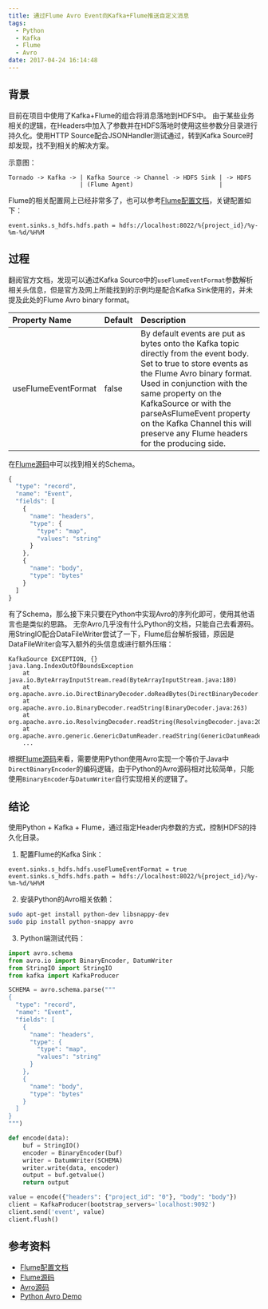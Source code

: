```yaml
---
title: 通过Flume Avro Event向Kafka+Flume推送自定义消息
tags:
  - Python
  - Kafka
  - Flume
  - Avro
date: 2017-04-24 16:14:48
---
```



## 背景

目前在项目中使用了Kafka+Flume的组合将消息落地到HDFS中。
由于某些业务相关的逻辑，在Headers中加入了参数并在HDFS落地时使用这些参数分目录进行持久化。使用HTTP Source配合JSONHandler测试通过，转到Kafka Source时却发现，找不到相关的解决方案。

<!-- more -->

示意图：
```
Tornado -> Kafka -> | Kafka Source -> Channel -> HDFS Sink | -> HDFS
                    | (Flume Agent)                        |
```

Flume的相关配置网上已经非常多了，也可以参考[Flume配置文档](https://flume.apache.org/FlumeUserGuide.html)，关键配置如下：
```
event.sinks.s_hdfs.hdfs.path = hdfs://localhost:8022/%{project_id}/%y-%m-%d/%H%M
```


## 过程

翻阅官方文档，发现可以通过Kafka Source中的`useFlumeEventFormat`参数解析相关头信息，但是官方及网上所能找到的示例均是配合Kafka Sink使用的，并未提及此处的Flume Avro binary format。

| Property Name | Default | Description |
|:---|:---|:---|
| useFlumeEventFormat | false | By default events are put as bytes onto the Kafka topic directly from the event body. Set to true to store events as the Flume Avro binary format. Used in conjunction with the same property on the KafkaSource or with the parseAsFlumeEvent property on the Kafka Channel this will preserve any Flume headers for the producing side. |

在[Flume源码](https://github.com/apache/flume/blob/release-1.6.0/flume-ng-core/src/main/java/org/apache/flume/serialization/FlumeEventAvroEventSerializer.java#L30)中可以找到相关的Schema。

```javascript
{
  "type": "record",
  "name": "Event",
  "fields": [
    {
      "name": "headers",
      "type": {
        "type": "map",
        "values": "string"
      }
    },
    {
      "name": "body",
      "type": "bytes"
    }
  ]
}
```

有了Schema，那么接下来只要在Python中实现Avro的序列化即可，使用其他语言也是类似的思路。
无奈Avro几乎没有什么Python的文档，只能自己去看源码。
用StringIO配合DataFileWriter尝试了一下，Flume后台解析报错，原因是DataFileWriter会写入额外的头信息或进行额外压缩：

```
KafkaSource EXCEPTION, {}
java.lang.IndexOutOfBoundsException
	at java.io.ByteArrayInputStream.read(ByteArrayInputStream.java:180)
	at org.apache.avro.io.DirectBinaryDecoder.doReadBytes(DirectBinaryDecoder.java:184)
	at org.apache.avro.io.BinaryDecoder.readString(BinaryDecoder.java:263)
	at org.apache.avro.io.ResolvingDecoder.readString(ResolvingDecoder.java:201)
	at org.apache.avro.generic.GenericDatumReader.readString(GenericDatumReader.java:430)
	...
```

根据[Flume源码](https://github.com/apache/flume/blob/trunk/flume-ng-sources/flume-kafka-source/src/main/java/org/apache/flume/source/kafka/KafkaSource.java#L231)来看，需要使用Python使用Avro实现一个等价于Java中`DirectBinaryEncoder`的编码逻辑，由于Python的Avro源码相对比较简单，只能使用`BinaryEncoder`与`DatumWriter`自行实现相关的逻辑了。


## 结论

使用Python + Kafka + Flume，通过指定Header内参数的方式，控制HDFS的持久化目录。

1. 配置Flume的Kafka Sink：
```
event.sinks.s_hdfs.hdfs.useFlumeEventFormat = true
event.sinks.s_hdfs.hdfs.path = hdfs://localhost:8022/%{project_id}/%y-%m-%d/%H%M
```

2. 安装Python的Avro相关依赖：
```sh
sudo apt-get install python-dev libsnappy-dev
sudo pip install python-snappy avro
```

3. Python端测试代码：
```python
import avro.schema
from avro.io import BinaryEncoder, DatumWriter
from StringIO import StringIO
from kafka import KafkaProducer

SCHEMA = avro.schema.parse("""
{
  "type": "record",
  "name": "Event",
  "fields": [
    {
      "name": "headers",
      "type": {
        "type": "map",
        "values": "string"
      }
    },
    {
      "name": "body",
      "type": "bytes"
    }
  ]
}
""")

def encode(data):
    buf = StringIO()
    encoder = BinaryEncoder(buf)
    writer = DatumWriter(SCHEMA)
    writer.write(data, encoder)
    output = buf.getvalue()
    return output

value = encode({"headers": {"project_id": "0"}, "body": "body"})
client = KafkaProducer(bootstrap_servers='localhost:9092')
client.send('event', value)
client.flush()
```

## 参考资料

- [Flume配置文档](https://flume.apache.org/FlumeUserGuide.html)
- [Flume源码](https://github.com/apache/flume)
- [Avro源码](https://github.com/apache/avro)
- [Python Avro Demo](https://github.com/phunt/avro-rpc-quickstart#python)